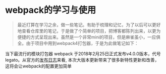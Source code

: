 # webpack的学习与使用

>最近打算在学习之余，做一些笔记。有助于梳理和记忆，为了以后可以更好地查看仓库里的笔记，于是做了个简单的项目，把博客都陈列出来，以更为便捷的方式呈现出来。虽然是一个非常mini的项目，但是麻雀虽小，一应俱全。由于项目中用到webpack4打包器，于是为此做笔记如下：

当下最流行的模块打包器 webpack 于2018年2月25日正式发布v4.0.0版本，代号legato。从官方的[发布日志](https://github.com/webpack/webpack/releases/tag/v4.0.0)来看, 本次大版本更新带来了很多新特性更新和改善，这将会让webpack的配置更加简单

